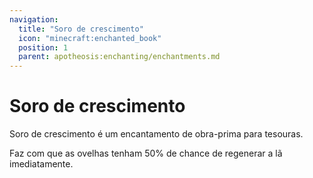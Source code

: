 ```yaml
---
navigation:
  title: "Soro de crescimento"
  icon: "minecraft:enchanted_book"
  position: 1
  parent: apotheosis:enchanting/enchantments.md
---
```


# Soro de crescimento

<Color id="dark_green">Soro de crescimento</Color> é um encantamento de obra-prima para tesouras.

Faz com que as ovelhas tenham 50% de chance de regenerar a lã imediatamente.

